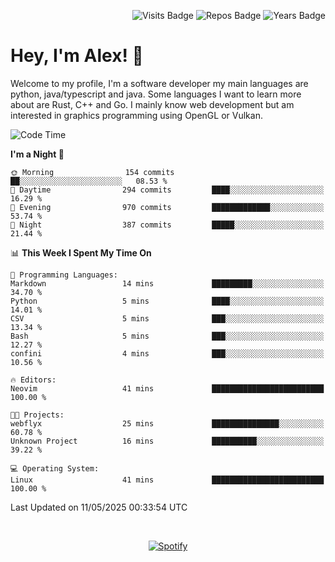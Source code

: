 <p align="right">
  <img src="https://badges.pufler.dev/visits/Alextibtab/Alextibtab" alt="Visits Badge">
  <img src="https://badges.pufler.dev/repos/Alextibtab/" alt="Repos Badge">
  <img src="https://badges.pufler.dev/years/Alextibtab/" alt="Years Badge">
</p>

<h1 align="left">Hey, I'm Alex! 💽 </h1>

Welcome to my profile, I'm a software developer my main languages are python, java/typescript and java. Some languages I want to learn more about are Rust, C++ and Go. I mainly know web development but am interested in graphics programming using OpenGL or Vulkan.

<!--START_SECTION:waka-->
![Code Time](http://img.shields.io/badge/Code%20Time-142%20hrs%2021%20mins-blue)

**I'm a Night 🦉** 

```text
🌞 Morning                154 commits         ██░░░░░░░░░░░░░░░░░░░░░░░   08.53 % 
🌆 Daytime                294 commits         ████░░░░░░░░░░░░░░░░░░░░░   16.29 % 
🌃 Evening                970 commits         █████████████░░░░░░░░░░░░   53.74 % 
🌙 Night                  387 commits         █████░░░░░░░░░░░░░░░░░░░░   21.44 % 
```


📊 **This Week I Spent My Time On** 

```text
💬 Programming Languages: 
Markdown                 14 mins             █████████░░░░░░░░░░░░░░░░   34.70 % 
Python                   5 mins              ████░░░░░░░░░░░░░░░░░░░░░   14.01 % 
CSV                      5 mins              ███░░░░░░░░░░░░░░░░░░░░░░   13.34 % 
Bash                     5 mins              ███░░░░░░░░░░░░░░░░░░░░░░   12.27 % 
confini                  4 mins              ███░░░░░░░░░░░░░░░░░░░░░░   10.56 % 

🔥 Editors: 
Neovim                   41 mins             █████████████████████████   100.00 % 

🐱‍💻 Projects: 
webflyx                  25 mins             ███████████████░░░░░░░░░░   60.78 % 
Unknown Project          16 mins             ██████████░░░░░░░░░░░░░░░   39.22 % 

💻 Operating System: 
Linux                    41 mins             █████████████████████████   100.00 % 
```


 Last Updated on 11/05/2025 00:33:54 UTC
<!--END_SECTION:waka-->
&nbsp;<div align="center">
  [![Spotify](https://spotify-now-playing-wine-six.vercel.app/api/spotify?border_color=ffffff)](https://open.spotify.com/user/pmo1v2ejnt42kgp5jar5drtag)
</div>

